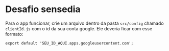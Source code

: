 # Desafio sensedia

Para o app funcionar, crie um arquivo dentro da pasta `src/config` chamado `clientId.js` com o id da sua conta google.
Ele deveria ficar com esse formato:

```
export default 'SEU_ID_AQUI.apps.googleusercontent.com';
```
